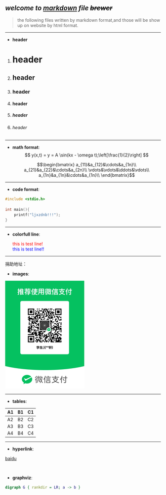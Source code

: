 ## *welcome to <u>markdown</u> file ~~brewer~~*

> the following files written by markdown format,and those will be show up on website by html format.

---

* **header**

1. # header

2. ## header

3. ### header

4. #### header

5. ##### header

6. ###### header

---

* **math format**:
  $$ y(x,t) = y = A \sin(kx - \omega t);\left[\frac{1}{2}\right] $$

  $$\begin{bmatrix}
a_{11}&a_{12}&\cdots&a_{1n}\\
a_{21}&a_{22}&\cdots&a_{2n}\\
\vdots&\vdots&\ddots&\vdots\\
a_{1n}&a_{1n}&\cdots&a_{1n}\\
\end{bmatrix}$$

---

* **code format**:

```c
#include <stdio.h>

int main(){
    printf("ljxzdnb!!!");
}
```

---

* **colorfull line**:

  <font color='red'>this is test line!</font><br><font color='blue'>this is test line!!</font>

---

捐助地址：
* **images**:

![](./wechat.png)

---

* **tables**:

| A1   | B1   | C1   |
| ---- | ---- | ---- |
| A2   | B2   | C2   |
| A3   | B3   | C3   |
| A4   | B4   | C4   |

---

* **hyperlink**:

[baidu](www.baidu.com)



<br>

* **graphviz**:

```dot
digraph G { rankdir = LR; a -> b }
```
  
  
  
  

